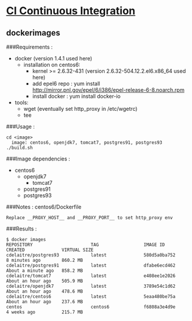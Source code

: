 # [CI Continuous Integration](../README.md)

## dockerimages

###Requirements :
- docker (version 1.4.1 used here)
  - installation on centos6:
    - kernel >= 2.6.32-431 (version 2.6.32-504.12.2.el6.x86_64 used here)
    - add epel6 repo : yum install http://mirror.pnl.gov/epel/6/i386/epel-release-6-8.noarch.rpm
    - install docker : yum install docker-io
- tools:
  - wget (eventually set http_proxy in /etc/wgetrc)
  - tee

###Usage :
```
cd <image>
  image: centos6, openjdk7, tomcat7, postgres91, postgres93
./build.sh
```

###Image dependencies :
- centos6
  - openjdk7
    - tomcat7
  -  postgres91
  -  postgres93

###Notes :
centos6/Dockerfile
```
Replace __PROXY_HOST__ and __PROXY_PORT__ to set http_proxy env
```

###Results :
```
$ docker images
REPOSITORY                      TAG                 IMAGE ID            CREATED              VIRTUAL SIZE
cdelaitre/postgres93            latest              580d5a0ba752        8 minutes ago        860.2 MB
cdelaitre/postgres91            latest              dfabe6ecd462        About a minute ago   858.2 MB
cdelaitre/tomcat7               latest              e408ee1e2026        About an hour ago    505.9 MB
cdelaitre/openjdk7              latest              3789e54c1d62        About an hour ago    478.6 MB
cdelaitre/centos6               latest              5eaa480be75a        About an hour ago    237.6 MB
centos                          centos6             f6808a3e4d9e        4 weeks ago          215.7 MB
```
